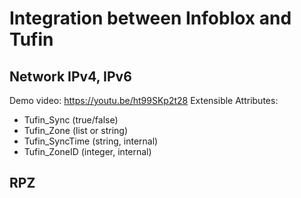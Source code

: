 # Integration between Infoblox and Tufin
## Network IPv4, IPv6
Demo video: https://youtu.be/ht99SKp2t28
Extensible Attributes: 
- Tufin_Sync (true/false)
- Tufin_Zone (list or string)
- Tufin_SyncTime (string, internal)
- Tufin_ZoneID (integer, internal)

## RPZ
